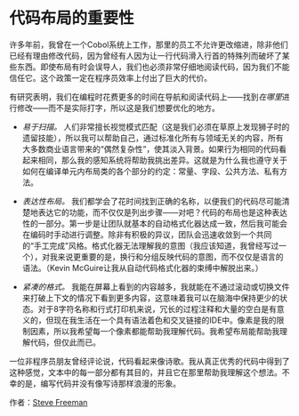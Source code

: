 # 代码布局的重要性

许多年前，我曾在一个Cobol系统上工作，那里的员工不允许更改缩进，除非他们已经有理由修改代码，因为曾经有人因为让一行代码滑入行首的特殊列而破坏了某些东西。即使布局有时会误导人，我们也必须非常仔细地阅读代码，因为我们不能信任它。这个政策一定在程序员效率上付出了巨大的代价。

有研究表明，我们在编程时花费更多的时间在导航和阅读代码上——找到*在哪里*进行修改——而不是实际打字，所以这是我们想要优化的地方。

- *易于扫描。* 人们非常擅长视觉模式匹配（这是我们必须在草原上发现狮子时的遗留技能），所以我可以帮助自己，通过标准化所有与领域无关的内容，所有大多数商业语言带来的“偶然复杂性”，使其淡入背景。如果行为相同的代码看起来相同，那么我的感知系统将帮助我挑出差异。这就是为什么我也遵守关于如何在编译单元内布局类的各个部分的约定：常量、字段、公共方法、私有方法。

- *表达性布局。* 我们都学会了花时间找到正确的名称，以便我们的代码尽可能清楚地表达它的功能，而不仅仅是列出步骤——对吧？代码的布局也是这种表达性的一部分。第一步是让团队就基本的自动格式化器达成一致，然后我可能会在编码时手动进行调整。除非有积极的异议，团队会迅速收敛到一个共同的“手工完成”风格。格式化器无法理解我的意图（我应该知道，我曾经写过一个），对我来说更重要的是，换行和分组反映代码的意图，而不仅仅是语言的语法。（Kevin McGuire让我从自动代码格式化器的束缚中解脱出来。）

- *紧凑的格式。* 我能在屏幕上看到的内容越多，我就能在不通过滚动或切换文件来打破上下文的情况下看到更多内容，这意味着我可以在脑海中保持更少的状态。对于8字符名称和行式打印机来说，冗长的过程注释和大量的空白是有意义的，但现在我生活在一个具有语法着色和交叉链接的IDE中。像素是我的限制因素，所以我希望每一个像素都能帮助我理解代码。我希望布局能帮助我理解代码，但仅此而已。

一位非程序员朋友曾经评论说，代码看起来像诗歌。我从真正优秀的代码中得到了这种感觉，文本中的每一部分都有其目的，并且它在那里帮助我理解这个想法。不幸的是，编写代码并没有像写诗那样浪漫的形象。

作者：[Steve Freeman](http://programmer.97things.oreilly.com/wiki/index.php/Steve_Freeman)